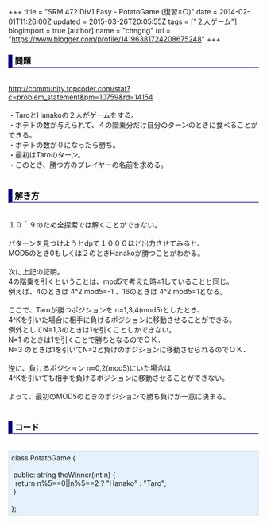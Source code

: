 +++
title = "SRM 472 DIV1 Easy - PotatoGame (復習×○)"
date = 2014-02-01T11:26:00Z
updated = 2015-03-26T20:05:55Z
tags = ["２人ゲーム"]
blogimport = true 
[author]
	name = "chngng"
	uri = "https://www.blogger.com/profile/14196381724208675248"
+++

<div dir="ltr" style="text-align: left;" trbidi="on"><h3 style="border-bottom: 2px solid slateblue; border-left: 8px solid navy; color: black; padding: 0px 0px 1px 5px;">問題 </h3><br /><a href="http://community.topcoder.com/stat?c=problem_statement&amp;pm=10759&amp;rd=14154" target="_blank">http://community.topcoder.com/stat?c=problem_statement&amp;pm=10759&amp;rd=14154</a><br /><br />・TaroとHanakoの２人がゲームをする。<br />・ポテトの数が与えられて、４の階乗分だけ自分のターンのときに食べることができる。<br />・ポテトの数が０になったら勝ち。<br />・最初はTaroのターン。<br />・このとき、勝つ方のプレイヤーの名前を求める。<br /><br /><h3 style="border-bottom: 2px solid slateblue; border-left: 8px solid navy; color: black; padding: 0px 0px 1px 5px;">解き方 </h3><br />１０＾９のため全探索では解くことができない。<br /><br />パターンを見つけようとdpで１０００ほど出力させてみると、<br />MOD5のとき0もしくは２のときHanakoが勝つことがわかる。<br /><br />次に上記の証明。<br />4の階乗を引くということは、mod5で考えた時±1していることと同じ。<br />例えば、4のときは 4^2 mod5=-1 、16のときは 4^2 mod5=1となる。<br /><br />ここで、Taroが勝つポジションを n=1,3,4(mod5)としたとき、<br />4^Kを引いた場合に相手に負けるポジションに移動させることができる。<br />例外としてN=1,3のときは1を引くことしかできない。<br />N=1 のときは1を引くことで勝ちとなるのでＯＫ．<br />N=3 のときは1を引いてN=2と負けのポジションに移動させられるのでＯＫ．<br /><br />逆に、負けるポジション n=0,2(mod5)にいた場合は<br />4^Kを引いても相手を負けるポジションに移動させることができない。<br /><br />よって、最初のMOD5のときのポジションで勝ち負けが一意に決まる。<br /><br /><h3 style="border-bottom: 2px solid slateblue; border-left: 8px solid navy; color: black; padding: 0px 0px 1px 5px;">コード </h3><br /><div style="background-color: #e3f2fb; border: 1px dotted #CCCCCC; padding: 5px;">class PotatoGame {<br /><br /><span class="Apple-tab-span" style="white-space: pre;"> </span>public: string theWinner(int n) {<br /><span class="Apple-tab-span" style="white-space: pre;">  </span>return n%5==0||n%5==2 ? "Hanako" : "Taro";<br /><span class="Apple-tab-span" style="white-space: pre;"> </span>}<br /><br />};</div></div>

